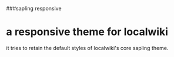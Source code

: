 ###sapling responsive  
# a responsive theme for localwiki
it tries to retain the default styles of localwiki's core sapling theme.  
